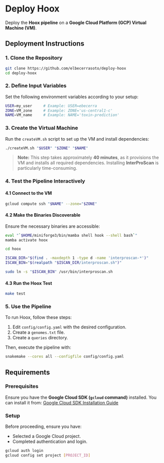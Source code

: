 # Deploy Hoox

Deploy the **Hoox pipeline** on a **Google Cloud Platform (GCP) Virtual Machine (VM)**.

## Deployment Instructions

### 1. Clone the Repository

```sh
git clone https://github.com/elbecerrasoto/deploy-hoox
cd deploy-hoox
```

### 2. Define Input Variables

Set the following environment variables according to your setup:

```sh
USER=my_user     # Example: USER=ebecerra
ZONE=VM_zone     # Example: ZONE='us-central1-c'
NAME=VM_name     # Example: NAME='toxin-prediction'
```

### 3. Create the Virtual Machine

Run the `createVM.sh` script to set up the VM and install dependencies:

```sh
./createVM.sh "$USER" "$ZONE" "$NAME"
```

> **Note:** This step takes approximately **40 minutes**, as it provisions the VM and installs all required dependencies. Installing **InterProScan** is particularly time-consuming.

### 4. Test the Pipeline Interactively

#### 4.1 Connect to the VM

```sh
gcloud compute ssh "$NAME" --zone="$ZONE"
```

#### 4.2 Make the Binaries Discoverable

Ensure the necessary binaries are accessible:

```sh
eval "`$HOME/miniforge3/bin/mamba shell hook --shell bash`"
mamba activate hoox

cd hoox

ISCAN_DIR="$(find . -maxdepth 1 -type d -name 'interproscan-*')"
ISCAN_BIN="$(realpath "$ISCAN_DIR/interproscan.sh")"

sudo ln -s "$ISCAN_BIN" /usr/bin/interproscan.sh
```

#### 4.3 Run the Hoox Test

```sh
make test
```

### 5. Use the Pipeline

To run Hoox, follow these steps:

1. Edit `config/config.yaml` with the desired configuration.
2. Create a `genomes.txt` file.
3. Create a `queries` directory.

Then, execute the pipeline with:

```sh
snakemake --cores all --configfile config/config.yaml
```

## Requirements

### Prerequisites

Ensure you have the **Google Cloud SDK (`gcloud` command)** installed. You can install it from:
[Google Cloud SDK Installation Guide](https://cloud.google.com/sdk/docs/install)

### Setup

Before proceeding, ensure you have:
- Selected a Google Cloud project.
- Completed authentication and login.

```sh
gcloud auth login
gcloud config set project [PROJECT_ID]
```
